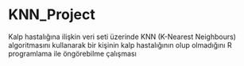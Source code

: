 # KNN_Project
Kalp hastalığına ilişkin veri seti üzerinde KNN (K-Nearest Neighbours) algoritmasını kullanarak bir kişinin kalp hastalığının olup olmadığını R programlama ile öngörebilme çalışması
